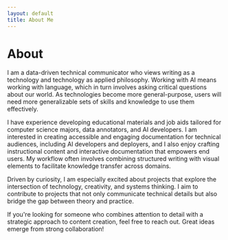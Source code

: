 ```yaml
---
layout: default
title: About Me
---
```


# About

I am a data-driven technical communicator who views writing as a technology and technology as applied philosophy. Working with AI means working with language, which in turn involves asking critical questions about our world. As technologies become more general-purpose, users will need more generalizable sets of skills and knowledge to use them effectively. 

I have experience developing educational materials and job aids tailored for computer science majors, data annotators, and AI developers. I am interested in creating accessible and engaging documentation for technical audiences, including AI developers and deployers, and I also enjoy crafting instructional content and interactive documentation that empowers end users. My workflow often involves combining structured writing with visual elements to facilitate knowledge transfer across domains.

Driven by curiosity, I am especially excited about projects that explore the intersection of technology, creativity, and systems thinking. I aim to contribute to projects that not only communicate technical details but also bridge the gap between theory and practice. 

If you're looking for someone who combines attention to detail with a strategic approach to content creation, feel free to reach out. Great ideas emerge from strong collaboration!
